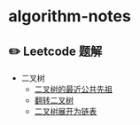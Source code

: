 # algorithm-notes

## :pencil2: Leetcode 题解
- 二叉树
  - [二叉树的最近公共先祖](https://github.com/CheneyKwok/algorithm-notes/blob/main/notes/%E4%BA%8C%E5%8F%89%E6%A0%91%E7%9A%84%E6%9C%80%E8%BF%91%E5%85%AC%E5%85%B1%E5%85%88%E7%A5%96.md)
  - [翻转二叉树](https://github.com/CheneyKwok/algorithm-notes/blob/main/notes/%E7%BF%BB%E8%BD%AC%E4%BA%8C%E5%8F%89%E6%A0%91.md)
  - [二叉树展开为链表](https://github.com/CheneyKwok/algorithm-notes/blob/main/notes/%E4%BA%8C%E5%8F%89%E6%A0%91%E5%B1%95%E5%BC%80%E4%B8%BA%E9%93%BE%E8%A1%A8.md)
 
